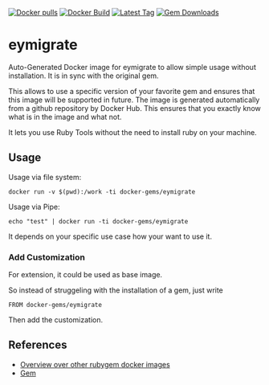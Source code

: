 [![Docker pulls](https://img.shields.io/docker/pulls/rubygem/eymigrate.svg)](https://hub.docker.com/r/rubygem/eymigrate/)
[![Docker Build](https://img.shields.io/docker/automated/rubygem/eymigrate.svg)](https://hub.docker.com/r/rubygem/eymigrate/)
[![Latest Tag](https://img.shields.io/github/tag/docker-rubygem/eymigrate.svg)](https://hub.docker.com/r/rubygem/eymigrate/)
[![Gem Downloads](https://img.shields.io/gem/dt/eymigrate.svg)](https://rubygems.org/gems/eymigrate/)
# eymigrate

Auto-Generated Docker image for eymigrate to allow simple usage without installation.
It is in sync with the original gem.

This allows to use a specific version of your favorite gem and ensures that this image will be supported in future.
The image is generated automatically from a github repository by Docker Hub.
This ensures that you exactly know what is in the image and what not.

It lets you use Ruby Tools without the need to install ruby on your machine.

## Usage

Usage via file system:

`docker run -v $(pwd):/work -ti docker-gems/eymigrate`

Usage via Pipe:

`echo "test" | docker run -ti docker-gems/eymigrate`

It depends on your specific use case how your want to use it.

### Add Customization

For extension, it could be used as base image.

So instead of struggeling with the installation of a gem, just write

`FROM docker-gems/eymigrate`

Then add the customization.

## References

 - [Overview over other rubygem docker images](https://github.com/thinkbot/docker-rubygem)
 - [Gem](https://rubygems.org/gems/eymigrate/)
